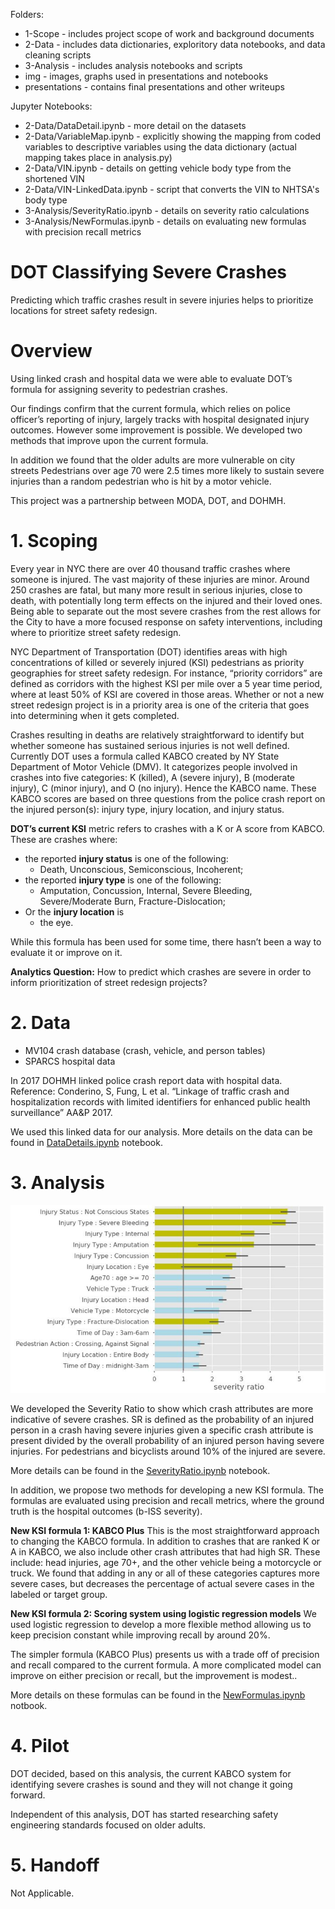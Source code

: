 Folders:
* 1-Scope - includes project scope of work and background documents
* 2-Data - includes data dictionaries, exploritory data notebooks, and data cleaning scripts
* 3-Analysis - includes analysis notebooks and scripts
* img - images, graphs used in presentations and notebooks
* presentations - contains final presentations and other writeups

Jupyter Notebooks:

* 2-Data/DataDetail.ipynb - more detail on the datasets
* 2-Data/VariableMap.ipynb - explicitly showing the mapping from coded variables to descriptive variables using the data dictionary (actual mapping takes place in analysis.py)
* 2-Data/VIN.ipynb - details on getting vehicle body type from the shortened VIN
* 2-Data/VIN-LinkedData.ipynb - script that converts the VIN to NHTSA's body type
* 3-Analysis/SeverityRatio.ipynb - details on severity ratio calculations
* 3-Analysis/NewFormulas.ipynb - details on evaluating new formulas with precision recall metrics


# DOT Classifying Severe Crashes
Predicting which traffic crashes result in severe injuries helps to prioritize locations for street safety redesign.

# Overview
Using linked crash and hospital data we were able to evaluate DOT’s formula for assigning severity to pedestrian crashes. 

Our findings confirm that the current formula, which relies on police officer’s reporting of injury, largely tracks with hospital designated injury outcomes. However some improvement is possible. We developed two methods that improve upon the current formula.

In addition we found that the older adults are more vulnerable on city streets Pedestrians over age 70 were 2.5 times more likely to sustain severe injuries than a random pedestrian who is hit by a motor vehicle. 

This project was a partnership between MODA, DOT, and DOHMH. 

# 1. Scoping
Every year in NYC there are over 40 thousand traffic crashes where someone is injured. The vast majority of these injuries are minor. Around 250 crashes are fatal, but many more result in serious injuries, close to death, with potentially long term effects on the injured and their loved ones. Being able to separate out the most severe crashes from the rest allows for the City to have a more focused response on safety interventions, including where to prioritize street safety redesign.

NYC Department of Transportation (DOT) identifies areas with high concentrations of killed or severely injured (KSI) pedestrians as priority geographies for street safety redesign. For instance, “priority corridors” are defined as corridors with the highest KSI per mile over a 5 year time period, where at least 50% of KSI are covered in those areas. Whether or not a new street redesign project is in a priority area is one of the criteria that goes into determining when it gets completed.

Crashes resulting in deaths are relatively straightforward to identify but whether someone has sustained serious injuries is not well defined. Currently DOT uses a formula called KABCO created by NY State Department of Motor Vehicle (DMV). It categorizes people involved in crashes into five categories: K (killed), A (severe injury), B (moderate injury), C (minor injury), and O (no injury). Hence the KABCO name. These KABCO scores are based on three questions from the police crash report on the injured person(s): injury type, injury location, and injury status.

**DOT’s current KSI** metric refers to crashes with a K or A score from KABCO. These are crashes where:
* the reported **injury status** is one of the following: 
  - Death, Unconscious, Semiconscious, Incoherent; 
* the reported **injury type** is one of the following: 
  - Amputation, Concussion, Internal, Severe Bleeding, Severe/Moderate Burn, Fracture-Dislocation; 
* Or the **injury location** is 
  - the eye. 

While this formula has been used for some time, there hasn’t been a way to evaluate it or improve on it.

**Analytics Question:** How to predict which crashes are severe in order to inform prioritization of street redesign projects?


# 2. Data 

* MV104 crash database (crash, vehicle, and person tables)
* SPARCS hospital data

In 2017 DOHMH linked police crash report data with hospital data. Reference: Conderino, S, Fung, L  et al. “Linkage of traffic crash and hospitalization records with limited identifiers for enhanced public health surveillance” AA&P 2017.   

We used this linked data for our analysis. More details on the data can be found in [DataDetails.ipynb](https://github.com/MODA-NYC/Project_SevereCrashes/blob/master/2-Data/DataDetail.ipynb) notebook.


# 3. Analysis

![Data Flow](img/SeverityRatio.jpg)

We developed the Severity Ratio to show which crash attributes are more indicative of severe crashes. SR is defined as the probability of an injured person in a crash having severe injuries given a specific crash attribute is present divided by the overall probability of an injured person having severe injuries. For pedestrians and bicyclists around 10% of the injured are severe. 

More details can be found in the [SeverityRatio.ipynb](https://github.com/MODA-NYC/Project_SevereCrashes/blob/master/3-Analysis/SeverityRatio.ipynb) notebook.

In addition, we propose two methods for developing a new KSI formula. The formulas are evaluated using precision and recall metrics, where the ground truth is the hospital outcomes (b-ISS severity). 

**New KSI formula 1: KABCO Plus**
This is the most straightforward approach to changing the KABCO formula. In addition to crashes that are ranked K or A in KABCO, we also include other crash attributes that had high SR. These include: head injuries, age 70+, and the other vehicle being a motorcycle or truck. We found that adding in any or all of these categories captures more severe cases, but decreases the percentage of actual severe cases in the labeled or target group. 

**New KSI formula 2: Scoring system using logistic regression models**
We used logistic regression to develop a more flexible method allowing us to keep precision constant while improving recall by around 20%.

The simpler formula (KABCO Plus) presents us with a trade off of precision and recall compared to the current formula. A more complicated model can improve on either precision or recall, but the improvement is modest.. 

More details on these formulas can be found in the [NewFormulas.ipynb](https://github.com/MODA-NYC/Project_SevereCrashes/blob/master/3-Analysis/NewFormulas.ipynb) notbook.

# 4. Pilot
DOT decided, based on this analysis, the current KABCO system for identifying severe crashes is sound and they will not change it going forward. 

Independent of this analysis, DOT has started researching safety engineering standards focused on older adults. 

# 5. Handoff
Not Applicable.
